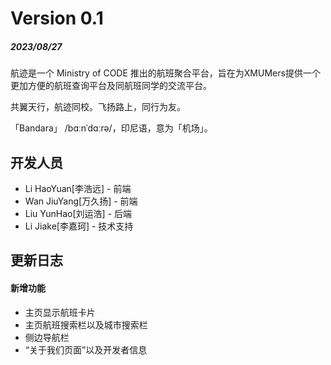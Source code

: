 # Version 0.1 
##### 2023/08/27
航迹是一个 Ministry of CODE 推出的航班聚合平台，旨在为XMUMers提供一个更加方便的航班查询平台及同航班同学的交流平台。

共翼天行，航迹同校。飞扬路上，同行为友。

「Bandara」 /bɑːnˈdɑːrə/，印尼语，意为「机场」。

## 开发人员
 - Li HaoYuan[李浩远] - 前端
 - Wan JiuYang[万久扬] - 前端
 - Liu YunHao[刘运浩] - 后端
 - Li Jiake[李嘉珂] - 技术支持

## 更新日志
#### 新增功能
- 主页显示航班卡片
- 主页航班搜索栏以及城市搜索栏
- 侧边导航栏
- “关于我们页面”以及开发者信息